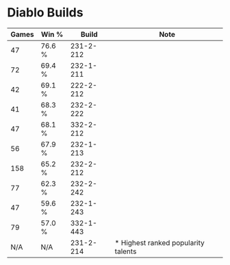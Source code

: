 # Diablo Builds

Games  | Win %  | Build     | Note
-----  | -----  | -----     | ----
47     | 76.6 % | 231-2-212 | 
72     | 69.4 % | 232-1-211 | 
42     | 69.1 % | 222-2-212 | 
41     | 68.3 % | 232-2-222 | 
47     | 68.1 % | 332-2-212 | 
56     | 67.9 % | 232-1-213 | 
158    | 65.2 % | 232-2-212 | 
77     | 62.3 % | 232-2-242 | 
47     | 59.6 % | 232-1-243 | 
79     | 57.0 % | 332-1-443 | 
N/A    | N/A    | 231-2-214 | * Highest ranked popularity talents
